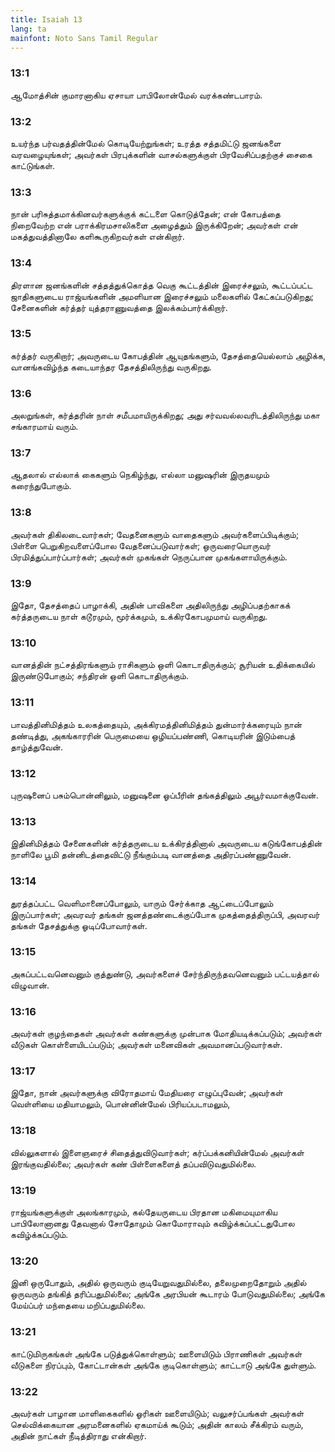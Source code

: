 ```yaml
---
title: Isaiah 13
lang: ta
mainfont: Noto Sans Tamil Regular
---
```


###  13:1

ஆமோத்சின் குமாரனாகிய ஏசாயா பாபிலோன்மேல் வரக்கண்டபாரம்.

###  13:2

உயர்ந்த பர்வதத்தின்மேல் கொடியேற்றுங்கள்; உரத்த சத்தமிட்டு ஜனங்களை வரவழையுங்கள்; அவர்கள் பிரபுக்களின் வாசல்களுக்குள் பிரவேசிப்பதற்குச் சைகை காட்டுங்கள்.

###  13:3

நான் பரிசுத்தமாக்கினவர்களுக்குக் கட்டளை கொடுத்தேன்; என் கோபத்தை நிறைவேற்ற என் பராக்கிரமசாலிகளை அழைத்தும் இருக்கிறேன்; அவர்கள் என் மகத்துவத்தினாலே களிகூருகிறவர்கள் என்கிறார்.

###  13:4

திரளான ஜனங்களின் சத்தத்துக்கொத்த வெகு கூட்டத்தின் இரைச்சலும், கூட்டப்பட்ட ஜாதிகளுடைய ராஜ்யங்களின் அமளியான இரைச்சலும் மலைகளில் கேட்கப்படுகிறது; சேனைகளின் கர்த்தர் யுத்தராணுவத்தை இலக்கம்பார்க்கிறார்.

###  13:5

கர்த்தர் வருகிறார்; அவருடைய கோபத்தின் ஆயுதங்களும், தேசத்தையெல்லாம் அழிக்க, வானங்கவிழ்ந்த கடையாந்தர தேசத்திலிருந்து வருகிறது.

###  13:6

அலறுங்கள், கர்த்தரின் நாள் சமீபமாயிருக்கிறது; அது சர்வவல்லவரிடத்திலிருந்து மகா சங்காரமாய் வரும்.

###  13:7

ஆதலால் எல்லாக் கைகளும் நெகிழ்ந்து, எல்லா மனுஷரின் இருதயமும் கரைந்துபோகும்.

###  13:8

அவர்கள் திகிலடைவார்கள்; வேதனைகளும் வாதைகளும் அவர்களைப்பிடிக்கும்; பிள்ளை பெறுகிறவளைப்போல வேதனைப்படுவார்கள்; ஒருவரையொருவர் பிரமித்துப்பார்ப்பார்கள்; அவர்கள் முகங்கள் நெருப்பான முகங்களாயிருக்கும்.

###  13:9

இதோ, தேசத்தைப் பாழாக்கி, அதின் பாவிகளை அதிலிருந்து அழிப்பதற்காகக் கர்த்தருடைய நாள் கடூரமும், மூர்க்கமும், உக்கிரகோபமுமாய் வருகிறது.

###  13:10

வானத்தின் நட்சத்திரங்களும் ராசிகளும் ஒளி கொடாதிருக்கும்; சூரியன் உதிக்கையில் இருண்டுபோகும்; சந்திரன் ஒளி கொடாதிருக்கும்.

###  13:11

பாவத்தினிமித்தம் உலகத்தையும், அக்கிரமத்தினிமித்தம் துன்மார்க்கரையும் நான் தண்டித்து, அகங்காரரின் பெருமையை ஒழியப்பண்ணி, கொடியரின் இடும்பைத் தாழ்த்துவேன்.

###  13:12

புருஷனைப் பசும்பொன்னிலும், மனுஷனை ஓப்பீரின் தங்கத்திலும் அபூர்வமாக்குவேன்.

###  13:13

இதினிமித்தம் சேனைகளின் கர்த்தருடைய உக்கிரத்தினால் அவருடைய கடுங்கோபத்தின் நாளிலே பூமி தன்னிடத்தைவிட்டு நீங்கும்படி வானத்தை அதிரப்பண்ணுவேன்.

###  13:14

துரத்தப்பட்ட வெளிமானைப்போலும், யாரும் சேர்க்காத ஆட்டைப்போலும் இருப்பார்கள்; அவரவர் தங்கள் ஜனத்தண்டைக்குப்போக முகத்தைத்திருப்பி, அவரவர் தங்கள் தேசத்துக்கு ஓடிப்போவார்கள்.

###  13:15

அகப்பட்டவனெவனும் குத்துண்டு, அவர்களைச் சேர்ந்திருந்தவனெவனும் பட்டயத்தால் விழுவான்.

###  13:16

அவர்கள் குழந்தைகள் அவர்கள் கண்களுக்கு முன்பாக மோதியடிக்கப்படும்; அவர்கள் வீடுகள் கொள்ளையிடப்படும்; அவர்கள் மனைவிகள் அவமானப்படுவார்கள்.

###  13:17

இதோ, நான் அவர்களுக்கு விரோதமாய் மேதியரை எழுப்புவேன்; அவர்கள் வெள்ளியை மதியாமலும், பொன்னின்மேல் பிரியப்படாமலும்,

###  13:18

வில்லுகளால் இளைஞரைச் சிதைத்துவிடுவார்கள்; கர்ப்பக்கனியின்மேல் அவர்கள் இரங்குவதில்லை; அவர்கள் கண் பிள்ளைகளைத் தப்பவிடுவதுமில்லை.

###  13:19

ராஜ்யங்களுக்குள் அலங்காரமும், கல்தேயருடைய பிரதான மகிமையுமாகிய பாபிலோனானது தேவனால் சோதோமும் கொமோராவும் கவிழ்க்கப்பட்டதுபோல கவிழ்க்கப்படும்.

###  13:20

இனி ஒருபோதும், அதில் ஒருவரும் குடியேறுவதுமில்லை, தலைமுறைதோறும் அதில் ஒருவரும் தங்கித் தரிப்பதுமில்லை; அங்கே அரபியன் கூடாரம் போடுவதுமில்லை; அங்கே மேய்ப்பர் மந்தையை மறிப்பதுமில்லை.

###  13:21

காட்டுமிருகங்கள் அங்கே படுத்துக்கொள்ளும்; ஊளையிடும் பிராணிகள் அவர்கள் வீடுகளை நிரப்பும், கோட்டான்கள் அங்கே குடிகொள்ளும்; காட்டாடு அங்கே துள்ளும்.

###  13:22

அவர்கள் பாழான மாளிகைகளில் ஓரிகள் ஊளையிடும்; வலுசர்ப்பங்கள் அவர்கள் செல்விக்கையான அரமனைகளில் ஏகமாய்க் கூடும்; அதின் காலம் சீக்கிரம் வரும், அதின் நாட்கள் நீடித்திராது என்கிறார்.

